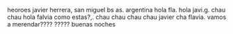 heoroes
javier herrera, san miguel bs as. argentina
hola fla.
hola javi.g.
chau chau
hola falvia como estas?,.
chau chau chau chau javier
cha flavia. 
vamos a merendar????
?????
buenas noches
